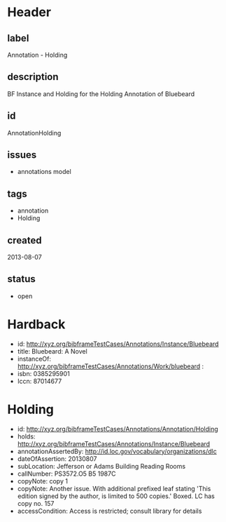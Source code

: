 # Header

## label

Annotation -  Holding 

## description

BF Instance and Holding for the Holding Annotation of Bluebeard

## id

AnnotationHolding

## issues

* annotations model


## tags

* annotation
* Holding

## created

2013-08-07

## status

* open

# Hardback 

* id: <http://xyz.org/bibframeTestCases/Annotations/Instance/Bluebeard>
* title: Bluebeard: A Novel
* instanceOf: <http://xyz.org/bibframeTestCases/Annotations/Work/bluebeard> : 
* isbn:   0385295901
* lccn: 87014677

# Holding


* id: <http://xyz.org/bibframeTestCases/Annotations/Annotation/Holding>
* holds: http://xyz.org/bibframeTestCases/Annotations/Instance/Bluebeard
* annotationAssertedBy: <http://id.loc.gov/vocabulary/organizations/dlc>
* dateOfAssertion: 20130807
* subLocation: Jefferson or Adams Building Reading Rooms
* callNumber: PS3572.O5 B5 1987C
* copyNote: copy 1
* copyNote: Another issue. With additional prefixed leaf stating 'This edition signed by the author, is limited to 500 copies.' Boxed. LC has copy no. 157
* accessCondition: Access is restricted; consult library for details
